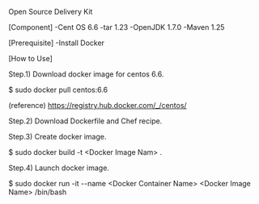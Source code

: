 Open Source Delivery Kit

[Component]
-Cent OS 6.6
-tar 1.23
-OpenJDK 1.7.0
-Maven 1.25

[Prerequisite]
-Install Docker

[How to Use]

Step.1) Download docker image for centos 6.6.

 $ sudo docker pull centos:6.6

 (reference)
 https://registry.hub.docker.com/_/centos/

Step.2) Download Dockerfile and Chef recipe.

Step.3) Create docker image.

 $ sudo docker build -t \<Docker Image Nam\> .

Step.4) Launch docker image.

 $ sudo docker run -it --name \<Docker Container Name\> \<Docker Image Name\> /bin/bash
